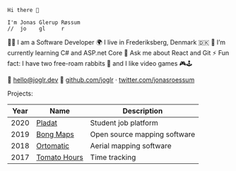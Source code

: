     Hi there 👋

    I'm Jonas Glerup Røssum
    //  jo    gl     r

👨‍💻 I am a Software Developer
🌍 I live in Frederiksberg, Denmark 🇩🇰
🌱 I’m currently learning C# and ASP.net Core
💬 Ask me about React and Git
⚡ Fun fact: I have two free-roam rabbits 🐇 and I like video games 🎮🕹

📧 [hello@joglr.dev](mailto:hello@joglr.dev)
🔗 [github.com/joglr](https://github.com/joglr) &middot; [twitter.com/jonasroessum](https://twitter.com/jonasroessum)

Projects:

| Year | Name                                                    | Description                  |
| ---- | ------------------------------------------------------- | ---------------------------- |
| 2020 | [Pladat](https://pladat.joglr.dev/)                     | Student job platform         |
| 2019 | [Bong Maps](https://github.com/bong-inc/bong-maps)      | Open source mapping software |
| 2018 | [Ortomatic](https://apps.dronekompagniet.dk/ortomatic/) | Aerial mapping software      |
| 2017 | [Tomato Hours](https://tomato-hours.joglr.dev/)         | Time tracking                |
